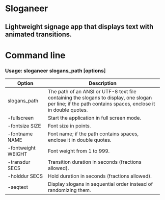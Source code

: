 # Sloganeer

## Lightweight signage app that displays text with animated transitions.

# Command line

### Usage: sloganeer slogans_path [options]

|Option|Description|
|---|---|
|slogans_path|The path of an ANSI or UTF-8 text file containing the slogans to display, one slogan per line; if the path contains spaces, enclose it in double quotes.|
|-fullscreen|Start the application in full screen mode.|
|-fontsize SIZE|Font size in points.|
|-fontname NAME|Font name; if the path contains spaces, enclose it in double quotes.|
|-fontweight WEIGHT|Font weight from 1 to 999.|
|-transdur SECS|Transition duration in seconds (fractions allowed).|
|-holddur SECS|Hold duration in seconds (fractions allowed).|
|-seqtext|Display slogans in sequential order instead of randomizing them.|

